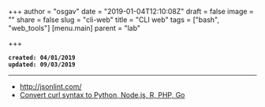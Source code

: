 +++
author = "osgav"
date = "2019-01-04T12:10:08Z"
draft = false
image = ""
share = false
slug = "cli-web"
title = "CLI web"
tags = ["bash", "web_tools"]
[menu.main]
parent = "lab"

+++

**`created: 04/01/2019`**<br />
**`updated: 09/03/2019`**

---

- http://jsonlint.com/
- [Convert curl syntax to Python, Node.js, R, PHP, Go](https://curl.trillworks.com/)
